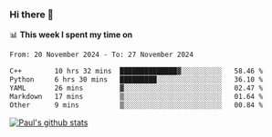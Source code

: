### Hi there 👋

📊 **This week I spent my time on**
<!--START_SECTION:waka-->

```txt
From: 20 November 2024 - To: 27 November 2024

C++        10 hrs 32 mins  ██████████████▓░░░░░░░░░░   58.46 %
Python     6 hrs 30 mins   █████████░░░░░░░░░░░░░░░░   36.10 %
YAML       26 mins         ▓░░░░░░░░░░░░░░░░░░░░░░░░   02.47 %
Markdown   17 mins         ▒░░░░░░░░░░░░░░░░░░░░░░░░   01.64 %
Other      9 mins          ▒░░░░░░░░░░░░░░░░░░░░░░░░   00.84 %
```

<!--END_SECTION:waka-->


[![Paul's github stats](https://github-readme-stats.vercel.app/api?username=mickeyouyou&theme=dracula&show_icons=true)](https://github.com/anuraghazra/github-readme-stats)

